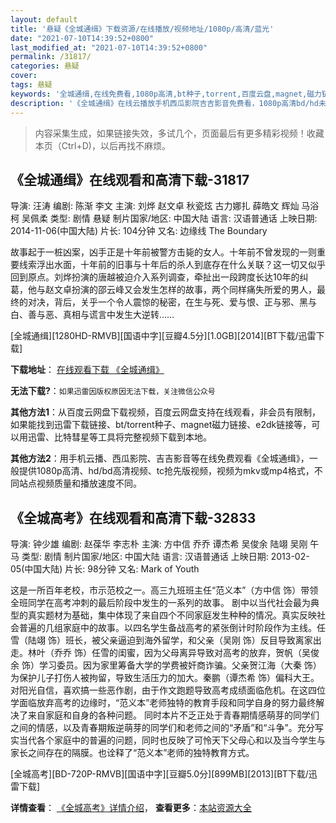 ```yaml
---
layout: default
title: '悬疑《全城通缉》下载资源/在线播放/视频地址/1080p/高清/蓝光'
date: "2021-07-10T14:39:52+0800"
last_modified_at: "2021-07-10T14:39:52+0800"
permalink: /31817/
categories: 悬疑
cover:
tags: 悬疑
keywords: '全城通缉,在线免费看,1080p高清,bt种子,torrent,百度云盘,magnet,磁力链,迅雷下载资源'
description: '《全城通缉》在线云播放手机西瓜影院吉吉影音免费看，1080p高清bd/hd未删减完整版和tc抢先枪版，mkv/mp4格式，附带bt/torrent种子、magnet/磁力链、百度云盘、网盘资源迅雷下载链接'
---
```


>内容采集生成，如果链接失效，多试几个，页面最后有更多精彩视频！收藏本页（Ctrl+D)，以后再找不麻烦。


## 《全城通缉》在线观看和高清下载-31817

导演: 汪涛 编剧: 陈渐 李文 主演: 刘烨 赵文卓 秋瓷炫 古力娜扎 薛皓文 辉灿 马浴柯 吴佩柔 类型: 剧情 悬疑 制片国家/地区: 中国大陆 语言: 汉语普通话 上映日期: 2014-11-06(中国大陆) 片长: 104分钟 又名: 边缘线 The Boundary

故事起于一桩凶案，凶手正是十年前被警方击毙的女人。十年前不曾发现的一则重要线索浮出水面，十年前的旧事与十年后的杀人到底存在什么关联？这一切又似乎回到原点。刘烨扮演的唐越被迫介入系列调查，牵扯出一段跨度长达10年的纠葛，他与赵文卓扮演的邵云峰又会发生怎样的故事，两个同样痛失所爱的男人，最终的对决，背后，关乎一个令人震惊的秘密，在生与死、爱与恨、正与邪、黑与白、善与恶、真相与谎言中发生大逆转……


[全城通缉][1280HD-RMVB][国语中字][豆瓣4.5分][1.0GB][2014][BT下载/迅雷下载]

**下载地址**： [在线观看下载 《全城通缉》](https://www.btdx8.com/torrent/the_boundary_2014.html) 


**无法下载?**：`如果迅雷因版权原因无法下载，关注微信公众号 `

**其他方法1**：从百度云网盘下载视频，百度云网盘支持在线观看，非会员有限制，如果能找到迅雷下载链接、bt/torrent种子、magnet磁力链接、e2dk链接等，可以用迅雷、比特彗星等工具将完整视频下载到本地。

**其他方法2**：用手机云播、西瓜影院、吉吉影音等在线免费观看《全城通缉》，一般提供1080p高清、hd/bd高清视频、tc抢先版视频，视频为mkv或mp4格式，不同站点视频质量和播放速度不同。


## 《全城高考》在线观看和高清下载-32833

导演: 钟少雄 编剧: 赵葆华 李志朴 主演: 方中信 乔乔 谭杰希 吴俊余 陆翊 吴刚 午马 类型: 剧情 制片国家/地区: 中国大陆 语言: 汉语普通话 上映日期: 2013-02-05(中国大陆) 片长: 98分钟 又名: Mark of Youth

这是一所百年老校，市示范校之一。高三九班班主任“范义本”（方中信 饰）带领全班同学在高考冲刺的最后阶段中发生的一系列的故事。 剧中以当代社会最为典型的真实题材为基础，集中体现了来自四个不同家庭发生种种的情况。真实反映社会普遍的几组家庭中的故事。以四名学生备战高考的紧张倒计时阶段作为主线。任雪（陆翊 饰）班长，被父亲逼迫到海外留学，和父亲（吴刚 饰）反目导致离家出走。林叶（乔乔 饰）任雪的闺蜜，因为父母离异导致对高考的放弃，贺帆（吴俊余 饰）学习委员。因为家里筹备大学的学费被奸商诈骗。父亲贺江海（大秦 饰）为保护儿子打伤人被拘留，导致生活压力的加大。秦鹏（谭杰希 饰）偏科大王。对阳光自信，喜欢搞一些恶作剧，由于作文跑题导致高考成绩面临危机。在这四位学面临放弃高考的边缘时，“范义本”老师独特的教育手段和同学自身的努力最终解决了来自家庭和自身的各种问题。 同时本片不乏正处于青春期情感萌芽的同学们之间的情感，以及青春期叛逆萌芽的同学们和老师之间的“矛盾”和“斗争”。充分写实当代各个家庭中的普遍的问题，同时也反映了可怜天下父母心和以及当今学生与家长之间存在的隔膜。也诠释了“范义本”老师的独特教育方式。


[全城高考][BD-720P-RMVB][国语中字][豆瓣5.0分][899MB][2013][BT下载/迅雷下载]

**详情查看**： [《全城高考》详情介绍](/movie/32833/)， **查看更多**：[本站资源大全](/movie/t/all/)

